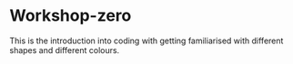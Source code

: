 # Workshop-zero
This is the introduction into coding with getting familiarised with different shapes and different colours. 
